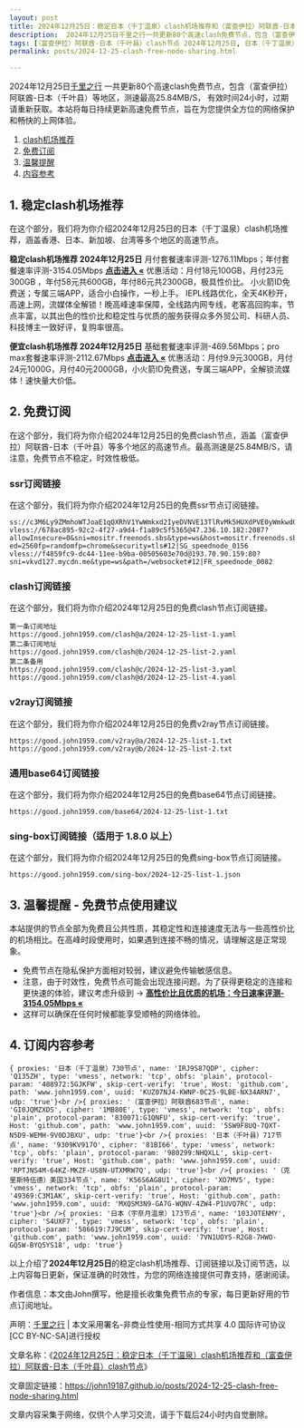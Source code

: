 ```yaml
---
layout: post
title: 2024年12月25日：稳定日本（千丁温泉）clash机场推荐和（富查伊拉）阿联酋-日本（千叶县）clash节点
description:  2024年12月25日千里之行一共更新80个高速clash免费节点，包含（富查伊拉）阿联酋-日本（千叶县）等地区，测速最高25.84MB/S， 有效时间24小时，过期请重新获取。本站将每日持续更新高速免费节点，旨在为您提供全方位的网络保护和畅快的上网体验
tags: [（富查伊拉）阿联酋-日本（千叶县）clash节点 2024年12月25日, 日本（千丁温泉）稳定clash机场推荐 2024年12月25日]
permalink: posts/2024-12-25-clash-free-node-sharing.html

---
```



2024年12月25日[千里之行](https://john19187.github.io) 一共更新80个高速clash免费节点，包含（富查伊拉）阿联酋-日本（千叶县）等地区，测速最高25.84MB/S， 有效时间24小时，过期请重新获取。本站将每日持续更新高速免费节点，旨在为您提供全方位的网络保护和畅快的上网体验。

1. [clash机场推荐](#1-稳定clash机场推荐)
2. [免费订阅](#2-免费订阅)
3. [温馨提醒](#3-温馨提醒---免费节点使用建议)
4. [内容参考](#4-订阅内容参考)

## 1. 稳定clash机场推荐

在这个部分，我们将为你介绍2024年12月25日的日本（千丁温泉）clash机场推荐，涵盖香港、日本、新加坡、台湾等多个地区的高速节点。

<div class="good cat1"><strong>稳定clash机场推荐 2024年12月25日</strong> 月付套餐速率评测-1276.11Mbps；年付套餐速率评测-3154.05Mbps <strong><a href="https://good.john1959.com/lepl/2024-12-25" target="_blank">点击进入 «</a></strong> 优惠活动：月付18元100GB，月付23元300GB ，年付58元共600GB，年付86元共2300GB，极具性价比。 小火箭ID免费送；专属三端APP，适合小白操作，一秒上手。 IEPL线路优化，全天4K秒开，高速上网，流媒体全解锁！晚高峰速率保障，全线路内网专线，老客高回购率，节点丰富，以其出色的性价比和稳定性与优质的服务获得众多外贸公司、科研人员、科技博主一致好评，复购率很高。</div><div class="good cat2">

<strong>便宜clash机场推荐 2024年12月25日</strong> 基础套餐速率评测-469.56Mbps；pro max套餐速率评测-2112.67Mbps <strong><a href="https://good.john1959.com/cheap/2024-12-25" target="_blank">点击进入 «</a></strong> 优惠活动：月付9.9元300GB，月付24元1000G，月付40元2000GB，小火箭ID免费送，专属三端APP，全解锁流媒体！速快量大价低。</div>

## 2. 免费订阅

在这个部分，我们将为你介绍2024年12月25日的免费clash节点，涵盖（富查伊拉）阿联酋-日本（千叶县）等多个地区的高速节点。最高测速是25.84MB/S，请注意，免费节点不稳定，时效性极低。

### ssr订阅链接

在这个部分，我们将为你介绍2024年12月25日的免费ssr节点订阅链接。

```
ss://c3M6Ly9ZMmhoWTJoaE1qQXRhV1YwWmkxd2IyeDVNVE13TlRvMk5HUXdPVE0yWmkwd016UmxMVFJsT0RJdE9EaGlPQzAxTmpneU56Z3pabVJsWldN@free.2weradf:36511#7%7C%F0%9F%87%B7%F0%9F%87%BA%20%E4%BF%84%E7%BD%97%E6%96%AF%2001%20%7C%201x%20RU
vless://678ac895-92c2-4f27-a9d4-f1a89c5f5365@47.236.10.182:2087?allowInsecure=0&sni=mositr.freenods.sbs&type=ws&host=mositr.freenods.sbs&path=/?ed=2560fp=randomfp=chrome&security=tls#12|SG_speednode_0156
vless://f4859fc9-dc44-11ee-b9ba-00505603e70d@193.70.90.159:80?sni=vkvd127.mycdn.me&type=ws&path=/websocket#12|FR_speednode_0082
```

### clash订阅链接

在这个部分，我们将为你介绍2024年12月25日的免费clash节点订阅链接。

```
第一条订阅地址
https://good.john1959.com/clash@a/2024-12-25-list-1.yaml
第二条订阅地址
https://good.john1959.com/clash@b/2024-12-25-list-2.yaml
第二条备用
https://good.john1959.com/clash@c/2024-12-25-list-3.yaml
https://good.john1959.com/clash@d/2024-12-25-list-4.yaml
```

### v2ray订阅链接

在这个部分，我们将为你介绍2024年12月25日的免费v2ray节点订阅链接。

```
https://good.john1959.com/v2ray@a/2024-12-25-list-1.txt
https://good.john1959.com/v2ray@b/2024-12-25-list-2.txt
```

### 通用base64订阅链接

在这个部分，我们将为你介绍2024年12月25日的免费base64节点订阅链接。

```
https://good.john1959.com/base64/2024-12-25-list-1.txt
```

### sing-box订阅链接（适用于 1.8.0 以上）

在这个部分，我们将为你介绍2024年12月25日的免费sing-box节点订阅链接。

```
https://good.john1959.com/sing-box/2024-12-25-list-1.json
```

## 3. 温馨提醒 - 免费节点使用建议

本站提供的节点全部为免费且公共性质，其稳定性和连接速度无法与一些高性价比的机场相比。在高峰时段使用时，如果遇到连接不畅的情况，请理解这是正常现象。

- 免费节点在隐私保护方面相对较弱，建议避免传输敏感信息。
- 注意，由于时效性，免费节点可能会出现连接问题。为了获得更稳定的连接和更快速的体验，建议考虑升级到 → <strong>[高性价比且优质的机场：今日速率评测- 3154.05Mbps «](https://good.john1959.com/lepl/2024-12-25)</strong>
- 这样可以确保在任何时候都能享受顺畅的网络体验。

## 4. 订阅内容参考

```
{ proxies: '日本（千丁温泉）730节点', name: 'IRJ9S87QDP', cipher: 'Q135ZH', type: 'vmess', network: 'tcp', obfs: 'plain', protocol-param: '488972:5GJKFW', skip-cert-verify: 'true', Host: 'github.com', path: 'www.john1959.com', uuid: 'KUZ07NJ4-KWNP-0C25-9LBE-NX34ARN7', udp: 'true'}<br />{ proxies: '（富查伊拉）阿联酋683节点', name: 'GI0JQMZXDS', cipher: '1MB80E', type: 'vmess', network: 'tcp', obfs: 'plain', protocol-param: '830071:G1QNFU', skip-cert-verify: 'true', Host: 'github.com', path: 'www.john1959.com', uuid: '5SW9F8UQ-7QXT-N5D9-WEMH-9V0DJBXU', udp: 'true'}<br />{ proxies: '日本（千叶县）717节点', name: '9309KV917O', cipher: '81BI66', type: 'vmess', network: 'tcp', obfs: 'plain', protocol-param: '980299:NHQXLL', skip-cert-verify: 'true', Host: 'github.com', path: 'www.john1959.com', uuid: 'RPTJNS4M-64KZ-MKZF-US8N-UTXMRW7Q', udp: 'true'}<br />{ proxies: '（克里斯特伍德）美国334节点', name: 'K56S6AG8U1', cipher: 'XO7MV5', type: 'vmess', network: 'tcp', obfs: 'plain', protocol-param: '49369:C3M1AK', skip-cert-verify: 'true', Host: 'github.com', path: 'www.john1959.com', uuid: 'MXQSM3N9-GA7G-WQNV-4ZW4-P1UVQ7RC', udp: 'true'}<br />{ proxies: '日本（宇奈月温泉）173节点', name: '103JOTENMY', cipher: 'S4UXF7', type: 'vmess', network: 'tcp', obfs: 'plain', protocol-param: '586619:7J9CUM', skip-cert-verify: 'true', Host: 'github.com', path: 'www.john1959.com', uuid: '7VN1UOY5-R2G8-7HWO-GQ5W-BYQ5YS18', udp: 'true'}
```

以上介绍了<strong>2024年12月25日</strong>的稳定clash机场推荐、订阅链接以及订阅节选，以上内容每日更新，保证准确的时效性，为您的网络连接提供可靠支持，感谢阅读。

作者信息：本文由John撰写，他是擅长收集免费节点的专家，每日更新好用的节点订阅地址。

声明：[千里之行](https://john19187.github.io) | 本文采用署名-非商业性使用-相同方式共享 4.0 国际许可协议[CC BY-NC-SA]进行授权

文章名称：《[2024年12月25日：稳定日本（千丁温泉）clash机场推荐和（富查伊拉）阿联酋-日本（千叶县）clash节点](https://john19187.github.io/posts/2024-12-25-clash-free-node-sharing.html)》

文章固定链接：https://john19187.github.io/posts/2024-12-25-clash-free-node-sharing.html


文章内容采集于网络，仅供个人学习交流，请于下载后24小时内自觉删除。
